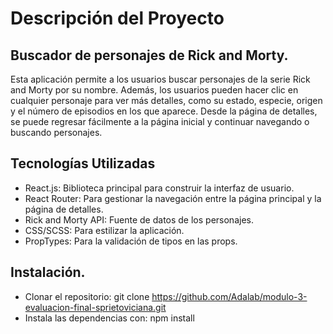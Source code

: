# Descripción del Proyecto

## Buscador de personajes de Rick and Morty.

Esta aplicación permite a los usuarios buscar personajes de la serie Rick and Morty por su nombre. Además, los usuarios pueden hacer clic en cualquier personaje para ver más detalles, como su estado, especie, origen y el número de episodios en los que aparece. Desde la página de detalles, se puede regresar fácilmente a la página inicial y continuar navegando o buscando personajes.

## Tecnologías Utilizadas

- React.js: Biblioteca principal para construir la interfaz de usuario.
- React Router: Para gestionar la navegación entre la página principal y la página de detalles.
- Rick and Morty API: Fuente de datos de los personajes.
- CSS/SCSS: Para estilizar la aplicación.
- PropTypes: Para la validación de tipos en las props.

## Instalación.

- Clonar el repositorio: git clone https://github.com/Adalab/modulo-3-evaluacion-final-sprietoviciana.git
- Instala las dependencias con: npm install
  
